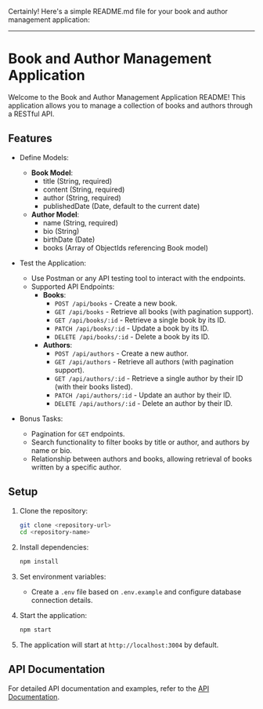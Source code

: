 Certainly! Here's a simple README.md file for your book and author management application:

---

# Book and Author Management Application

Welcome to the Book and Author Management Application README! This application allows you to manage a collection of books and authors through a RESTful API.

## Features

- Define Models:
  - **Book Model**:
    - title (String, required)
    - content (String, required)
    - author (String, required)
    - publishedDate (Date, default to the current date)
  - **Author Model**:
    - name (String, required)
    - bio (String)
    - birthDate (Date)
    - books (Array of ObjectIds referencing Book model)

- Test the Application:
  - Use Postman or any API testing tool to interact with the endpoints.
  - Supported API Endpoints:
    - **Books**:
      - `POST /api/books` - Create a new book.
      - `GET /api/books` - Retrieve all books (with pagination support).
      - `GET /api/books/:id` - Retrieve a single book by its ID.
      - `PATCH /api/books/:id` - Update a book by its ID.
      - `DELETE /api/books/:id` - Delete a book by its ID.
    - **Authors**:
      - `POST /api/authors` - Create a new author.
      - `GET /api/authors` - Retrieve all authors (with pagination support).
      - `GET /api/authors/:id` - Retrieve a single author by their ID (with their books listed).
      - `PATCH /api/authors/:id` - Update an author by their ID.
      - `DELETE /api/authors/:id` - Delete an author by their ID.

- Bonus Tasks:
  - Pagination for `GET` endpoints.
  - Search functionality to filter books by title or author, and authors by name or bio.
  - Relationship between authors and books, allowing retrieval of books written by a specific author.

## Setup

1. Clone the repository:
   ```bash
   git clone <repository-url>
   cd <repository-name>
   ```

2. Install dependencies:
   ```bash
   npm install
   ```

3. Set environment variables:
   - Create a `.env` file based on `.env.example` and configure database connection details.

4. Start the application:
   ```bash
   npm start
   ```

5. The application will start at `http://localhost:3004` by default.

## API Documentation

For detailed API documentation and examples, refer to the [API Documentation]().
